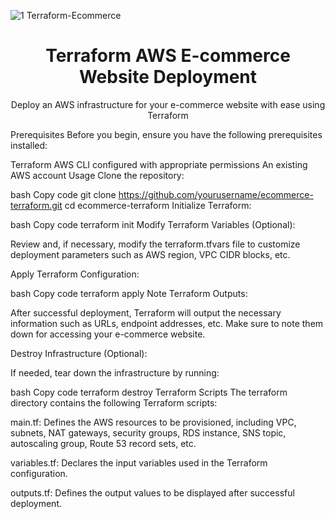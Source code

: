 ![1 Terraform-Ecommerce](https://github.com/JEgg96/awsprojects/assets/150167799/5c0c3b1d-a20a-4379-afa0-b5ee54c2f760)

<div align="center">
  <h1>Terraform AWS E-commerce Website Deployment</h1>
  <p>Deploy an AWS infrastructure for your e-commerce website with ease using Terraform</p>
</div>
Prerequisites
Before you begin, ensure you have the following prerequisites installed:

Terraform
AWS CLI configured with appropriate permissions
An existing AWS account
Usage
Clone the repository:

bash
Copy code
git clone https://github.com/yourusername/ecommerce-terraform.git
cd ecommerce-terraform
Initialize Terraform:


bash
Copy code
terraform init
Modify Terraform Variables (Optional):



Review and, if necessary, modify the terraform.tfvars file to customize deployment parameters such as AWS region, VPC CIDR blocks, etc.



Apply Terraform Configuration:

bash
Copy code
terraform apply
Note Terraform Outputs:

After successful deployment, Terraform will output the necessary information such as URLs, endpoint addresses, etc. Make sure to note them down for accessing your e-commerce website.



Destroy Infrastructure (Optional):

If needed, tear down the infrastructure by running:

bash
Copy code
terraform destroy
Terraform Scripts
The terraform directory contains the following Terraform scripts:

main.tf: Defines the AWS resources to be provisioned, including VPC, subnets, NAT gateways, security groups, RDS instance, SNS topic, autoscaling group, Route 53 record sets, etc.


variables.tf: Declares the input variables used in the Terraform configuration.


outputs.tf: Defines the output values to be displayed after successful deployment.



